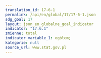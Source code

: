 ```yaml
---
translation_id: 17-6-1
permalink: /api/en/global/17/17-6-1.json
sdg_goal: 17
layout: json_en_globalne_goal_indicator
indicator: "17.6.1"
zmienne: total
indicator_variable_1: ogółem;
kategorie: null
source_url: www.stat.gov.pl
---
```

